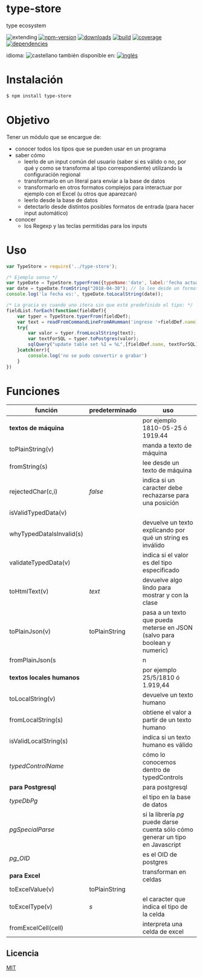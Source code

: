 <!--multilang v0 es:LEEME.md en:README.md -->
# type-store
<!--lang:es-->
type ecosystem
<!--lang:en--]
type ecosystem

[!--lang:*-->

<!-- cucardas -->
![extending](https://img.shields.io/badge/stability-extending-orange.svg)
[![npm-version](https://img.shields.io/npm/v/type-store.svg)](https://npmjs.org/package/type-store)
[![downloads](https://img.shields.io/npm/dm/type-store.svg)](https://npmjs.org/package/type-store)
[![build](https://img.shields.io/travis/codenautas/type-store/master.svg)](https://travis-ci.org/codenautas/type-store)
[![coverage](https://img.shields.io/coveralls/codenautas/type-store/master.svg)](https://coveralls.io/r/codenautas/type-store)
[![dependencies](https://img.shields.io/david/codenautas/type-store.svg)](https://david-dm.org/codenautas/type-store)

<!--multilang buttons-->

idioma: ![castellano](https://raw.githubusercontent.com/codenautas/multilang/master/img/lang-es.png)
también disponible en:
[![inglés](https://raw.githubusercontent.com/codenautas/multilang/master/img/lang-en.png)](README.md)

<!--lang:es-->
# Instalación
<!--lang:en--]
# Install
[!--lang:*-->
```sh
$ npm install type-store
```

<!--lang:es-->
# Objetivo

Tener un módulo que se encargue de:

  * conocer todos los tipos que se pueden usar en un programa
  * saber cómo
    * leerlo de un input común del usuario (saber si es válido o no, por qué y como se transforma al tipo correspondiente) utilizando la configuración regional
    * transformarlo en un literal para envíar a la base de datos
    * transformarlo en otros formatos complejos para interactuar por ejemplo con el Excel (u otros que aparezcan)
    * leerlo desde la base de datos
    * detectarlo desde distintos posibles formatos de entrada (para hacer input automático)
  * conocer
    * los Regexp y las teclas permitidas para los inputs

<!--lang:en--]
# Goal

<!--lang:es-->
# Uso

```js
var TypeStore = require('../type-store');

/* Ejemplo sonso */
var typeDate = TypeStore.typerFrom({typeName:'date', label:'fecha actual', name:'fecha'})
var date = typeDate.fromString("2018-04-30"); // lo lee desde un formato canónico (no humano)
console.log('la fecha es:', typeDate.toLocalString(date));

/* La gracia es cuando uno itera sin que esté predefinido el tipo: */
fieldList.forEach(function(fieldDef){
    var typer = TypeStore.typerFrom(fieldDef);
    var text = readFromCommandLineFromAHumman('ingrese '+fieldDef.name);
    try{
        var valor = typer.fromLocalString(text);
        var textForSQL = typer.toPostgres(valor);
        sqlQuery("update table set %I = %L",[fieldDef.name, textForSQL]);
    }catch(err){
        console.log('no se pudo convertir o grabar')
    }
})

```

<!--lang:en--]
# Usage
<!--lang:es-->
# Funciones

función                 |predeterminado | uso
------------------------|---------------|-------------------------------
**textos de máquina**   |               |por ejemplo 1810-05-25 ó 1919.44
toPlainString(v)        |               |manda a texto de máquina
fromString(s)           |               |lee desde un texto de máquina
rejectedChar(c,i)       |*false*        |indica si un caracter debe rechazarse para una posición
isValidTypedData(v)     |               |
whyTypedDataIsInvalid(s)|               |devuelve un texto explicando por qué un string es inválido
validateTypedData(v)    |               |indica si el valor es del tipo especificado
toHtmlText(v)           |*<span class=...>text</span>*|devuelve algo lindo para mostrar y con la clase
toPlainJson(v)          |toPlainString  |pasa a un texto que pueda meterse en JSON (salvo para boolean y numeric)
fromPlainJson(s||n||b)  |               |recibe un valor obtenido de JSON.parse
**textos locales humanos**|             |por ejemplo 25/5/1810 ó 1.919,44
toLocalString(v)        |               |devuelve un texto humano 
fromLocalString(s)      |               |obtiene el valor a partir de un texto humano
isValidLocalString(s)   |               |indica si un texto humano es válido
*typedControlName*      |               |cómo lo conocemos dentro de typedControls
**para Postgresql**     |               |para postgresql
*typeDbPg*              |               |el tipo en la base de datos
*pgSpecialParse*        |               |si la librería *pg* puede darse cuenta sólo cómo generar un tipo en Javascript
*pg_OID*                |               |es el OID de postgres
**para Excel**          |               |transforman en celdas
toExcelValue(v)         |toPlainString  |
toExcelType(v)          |*s*            |el caracter que indica el tipo de la celda
fromExcelCell(cell)     |               |interpreta una celda de excel


<!--lang:en--]
# Usage
[!--lang:*-->

<!--lang:es-->
## Licencia
<!--lang:en--]
## License
[!--lang:*-->

[MIT](LICENSE)


